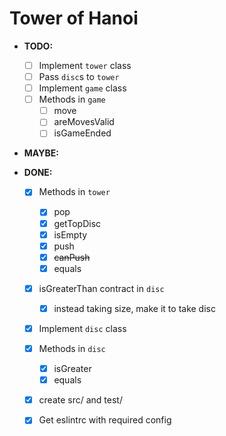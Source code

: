 # Tower of Hanoi

- **TODO:**
  - [ ] Implement `tower` class
  - [ ] Pass `disc`s to `tower`
  - [ ] Implement `game` class
  - [ ] Methods in `game`
    - [ ] move
    - [ ] areMovesValid
    - [ ] isGameEnded

- **MAYBE:**


- **DONE:**
  - [x] Methods in `tower`
    - [x] pop
    - [x] getTopDisc
    - [x] isEmpty
    - [x] push
    - [x] ~~canPush~~
    - [x] equals
  - [x] isGreaterThan contract in `disc`
    - [x] instead taking size, make it to take disc
  - [x] Implement `disc` class
  - [x] Methods in `disc`
    - [x] isGreater
    - [x] equals
  - [x] create src/ and test/
  - [x] Get eslintrc with required config

